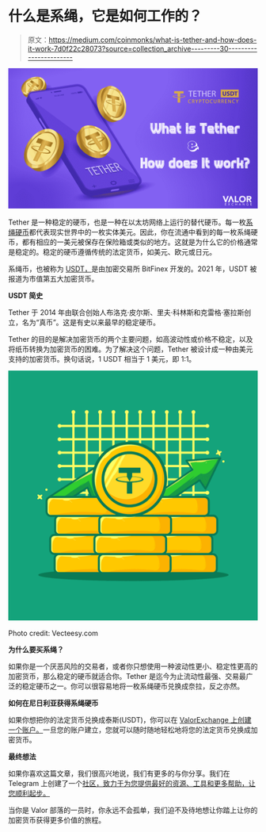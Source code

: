 # 什么是系绳，它是如何工作的？

> 原文：<https://medium.com/coinmonks/what-is-tether-and-how-does-it-work-7d0f22c28073?source=collection_archive---------30----------------------->

![](img/d571d968a3c5489ed6623851d77319d8.png)

Tether 是一种稳定的硬币，也是一种在以太坊网络上运行的替代硬币。每一枚[系绳硬币](https://valorexchange.com/)都代表现实世界中的一枚实体美元。因此，你在流通中看到的每一枚系绳硬币，都有相应的一美元被保存在保险箱或类似的地方。这就是为什么它的价格通常是稳定的。稳定的硬币遵循传统的法定货币，如美元、欧元或日元。

系绳币，也被称为 [USDT，](https://account.valorexchange.com/signup)是由加密交易所 BitFinex 开发的。2021 年，USDT 被报道为市值第五大加密货币。

**USDT 简史**

Tether 于 2014 年由联合创始人布洛克·皮尔斯、里夫·科林斯和克雷格·塞拉斯创立，名为“真币”。这是有史以来最早的稳定硬币。

Tether 的目的是解决加密货币的两个主要问题，如高波动性或价格不稳定，以及将纸币转换为加密货币的困难。为了解决这个问题，Tether 被设计成一种由美元支持的加密货币。换句话说，1 USDT 相当于 1 美元，即 1:1。

![](img/901383cac004dd8a6d9b73f57d846322.png)

Photo credit: Vecteesy.com

**为什么要买系绳？**

如果你是一个厌恶风险的交易者，或者你只想使用一种波动性更小、稳定性更高的加密货币，那么稳定的硬币就适合你。Tether 是迄今为止流动性最强、交易最广泛的稳定硬币之一。你可以很容易地将一枚系绳硬币兑换成奈拉，反之亦然。

**如何在尼日利亚获得系绳硬币**

如果你想把你的法定货币兑换成泰斯(USDT)，你可以在 [ValorExchange 上创建一个账户。](https://valorexchange.com/)一旦您的账户建立，您就可以随时随地轻松地将您的法定货币兑换成加密货币。

**最终想法**

如果你喜欢这篇文章，我们很高兴地说，我们有更多的与你分享。我们在 Telegram 上创建了一个[社区，致力于为您提供最好的资源、工具和更多帮助，让您顺利起步。](https://t.me/valorexchangecommunity)

当你是 Valor 部落的一员时，你永远不会孤单，我们迫不及待地想让你踏上让你的加密货币获得更多价值的旅程。